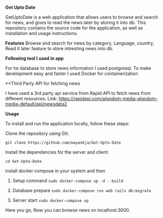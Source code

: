 **Get Upto Date**

GetUptoDate is a web application that allows users to browse and search for news, and gives to read the news later by storing it into db. This repository contains the source code for the application, as well as installation and usage instructions.




**Features**
Browse and search for news by category, Language, country, Read it later feature to store intresting news into db.





**Following tool I used in app**

For he database to store news information I used postgresql. To make development easy and faster I used Docker for containerization




**Third Party API for fetching news


I have used a 3rd party api service from Rapid API to fetch news from different resources.
Link: https://rapidapi.com/algodom-media-algodom-media-default/api/newsdata2



**Usage**

To install and run the application locally, follow these steps:

Clone the repository using Git: 

`git clone https://github.com/mayankja/Get-Upto-Date`

Install the dependencies for the server and client:

`cd Get-Upto-Date`

install docker compose in your system and then

1. Setup command
`sudo docker-compose up -d --build`

2. Database prepare
`sudo docker-compose run web rails db:migrate`

3. Server start
`sudo docker-compose up`

Here you go, Now you can browse news on localhost:3000.

